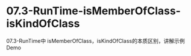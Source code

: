 # 07.3-RunTime-isMemberOfClass-isKindOfClass
07.3-RunTime中 isMemberOfClass，isKindOfClass的本质区别，讲解示例Demo
